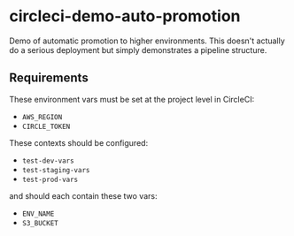 # circleci-demo-auto-promotion
Demo of automatic promotion to higher environments.  This doesn't actually do a serious deployment but simply demonstrates a pipeline structure.

## Requirements

These environment vars must be set at the project level in CircleCI:

- `AWS_REGION`
- `CIRCLE_TOKEN`

These contexts should be configured:

- `test-dev-vars`
- `test-staging-vars`
- `test-prod-vars`

and should each contain these two vars:

- `ENV_NAME`
- `S3_BUCKET`